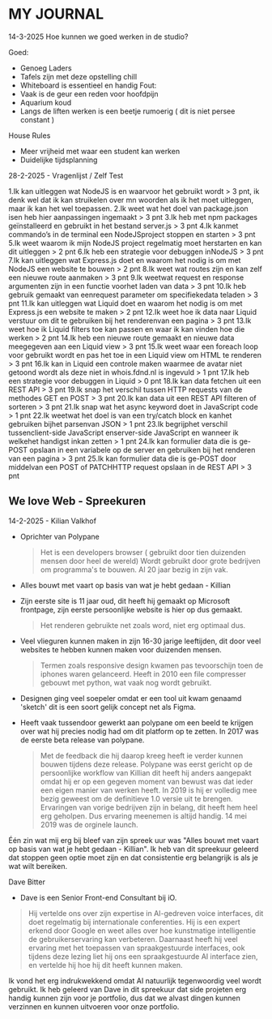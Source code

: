 # MY JOURNAL

14-3-2025
Hoe kunnen we goed werken in de studio?

Goed:
- Genoeg Laders
- Tafels zijn met deze opstelling chill
- Whiteboard is essentieel en handig
Fout:
- Vaak is de geur een reden voor hoofdpijn
- Aquarium koud 
- Langs de liften werken is een beetje rumoerig ( dit is niet persee constant )

House Rules
* Meer vrijheid met waar een student kan werken
* Duidelijke tijdsplanning

28-2-2025 - Vragenlijst / Zelf Test

1.Ik kan uitleggen wat NodeJS is en waarvoor het gebruikt wordt
    > 3 pnt, ik denk wel dat ik kan struikelen over mn woorden als ik het moet uitleggen, maar ik kan het wel toepassen.
2.Ik weet wat het doel van package.json isen heb hier aanpassingen ingemaakt
    > 3 pnt
3.Ik heb met npm packages geïnstalleerd en gebruikt in het bestand server.js
    > 3 pnt
4.Ik kanmet commando’s in de terminal een NodeJSproject stoppen en starten
    > 3 pnt
5.Ik weet waarom ik mijn NodeJS project regelmatig moet herstarten en kan dit uitleggen
    > 2 pnt
6.Ik heb een strategie voor debuggen inNodeJS
    > 3 pnt
7.Ik kan uitleggen wat Express.js doet en waarom het nodig is om met NodeJS een website te bouwen
    > 2 pnt
8.Ik weet wat routes zijn en kan zelf een nieuwe route aanmaken
    > 3 pnt
9.Ik weetwat request en response argumenten zijn in een functie voorhet laden van data
    > 3 pnt
10.Ik heb gebruik gemaakt van eenrequest parameter om specifiekedata teladen
    > 3 pnt
11.Ik kan uitleggen wat Liquid doet en waarom het nodig is om met Express.js een website te maken
    > 2 pnt
12.Ik weet hoe ik data naar Liquid verstuur om dit te gebruiken bij het renderenvan een pagina
    > 3 pnt
13.Ik weet hoe ik Liquid filters toe kan passen en waar ik kan vinden hoe die werken
    > 2 pnt
14.Ik heb een nieuwe route gemaakt en nieuwe data meegegeven aan een Liquid view
    > 3 pnt
15.Ik weet waar een foreach loop voor gebruikt wordt en pas het toe in een Liquid view om HTML te renderen
    > 3 pnt
16.Ik kan in Liquid een controle maken waarmee de avatar niet getoond wordt als deze niet in whois.fdnd.nl is ingevuld
    > 1 pnt
17.Ik heb een strategie voor debuggen in Liquid
    > 0 pnt
18.Ik kan data fetchen uit een REST API
    > 3 pnt
19.Ik snap het verschil tussen HTTP requests van de methodes GET en POST
    > 3 pnt
20.Ik kan data uit een REST API filteren of sorteren
    > 3 pnt
21.Ik snap wat het async keyword doet in JavaScript code
    > 1 pnt
22.Ik weetwat het doel is van een try/catch block en kanhet gebruiken bijhet parsenvan JSON
    > 1 pnt
23.Ik begrijphet verschil tussenclient-side JavaScript enserver-side JavaScript en wanneer ik welkehet handigst inkan zetten
    > 1 pnt
24.Ik kan formulier data die is ge-POST opslaan in een variabele op de server en gebruiken bij het renderen van een pagina
    > 3 pnt
25.Ik kan formulier data die is ge-POST door middelvan een POST of PATCHHTTP request opslaan in de REST API
    > 3 pnt

## We love Web - Spreekuren

14-2-2025 - Kilian Valkhof

- Oprichter van Polypane
    > Het is een developers browser ( gebruikt door tien duizenden mensen door heel de wereld)
    > Wordt gebruikt door grote bedrijven om programma's te bouwen.
    > Al 20 jaar bezig in zijn vak.

- Alles bouwt met vaart op basis van wat je hebt gedaan - Killian

- Zijn eerste site is 11 jaar oud, dit heeft hij gemaakt op Microsoft frontpage, zijn eerste persoonlijke website is hier op dus gemaakt.
    > Het renderen gebruikte net zoals word, niet erg optimaal dus.
    
- Veel vlieguren kunnen maken in zijn 16-30 jarige leeftijden, dit door veel websites te hebben kunnen maken voor duizenden mensen.
    > Termen zoals responsive design kwamen pas tevoorschijn toen de iphones waren gelanceerd.
    > Heeft in 2010 een file compresser gebouwt met python, wat vaak nog wordt gebruikt.

- Designen ging veel soepeler omdat er een tool uit kwam genaamd 'sketch' dit is een soort gelijk concept net als Figma.

- Heeft vaak tussendoor gewerkt aan polypane om een beeld te krijgen over wat hij precies nodig had om dit platform op te zetten. In 2017 was de eerste beta release van polypane.
    > Met de feedback die hij daarop kreeg heeft ie verder kunnen bouwen tijdens deze release.
    > Polypane was eerst gericht op de persoonlijke workflow van Killian dit heeft hij anders aangepakt omdat hij er op een gegeven moment van bewust was dat ieder een eigen manier van werken heeft.
    > In 2019 is hij er volledig mee bezig geweest om de definitieve 1.0 versie uit te brengen. 
    > Ervaringen van vorige bedrijven zijn in belang, dit heeft hem heel erg geholpen. Dus ervaring meenemen is altijd handig.
    > 14 mei 2019 was de orginele launch.
    
Één zin wat mij erg bij bleef van zijn spreek uur was "Alles bouwt met vaart op basis van wat je hebt gedaan - Killian". Ik heb van dit spreekuur geleerd dat stoppen geen optie moet zijn en dat consistentie erg belangrijk is als je wat wilt bereiken.
    

Dave Bitter

- Dave is een Senior Front-end Consultant bij iO. 
> Hij vertelde ons over zijn expertise in AI-gedreven voice interfaces, dit doet regelmatig bij internationale conferenties. Hij is een expert erkend door Google en weet alles over hoe kunstmatige intelligentie de   gebruikerservaring kan verbeteren. Daarnaast heeft hij veel ervaring met het toepassen van spraakgestuurde interfaces, ook tijdens deze lezing liet hij ons een spraakgestuurde AI interface zien, en vertelde hij hoe hij dit heeft kunnen maken.

Ik vond het erg indrukwekkend omdat AI natuurlijk tegenwoordig veel wordt gebruikt. Ik heb geleerd van Dave in dit spreekuur dat side projeten erg handig kunnen zijn voor je portfolio, dus dat we alvast dingen kunnen verzinnen en kunnen uitvoeren voor onze portfolio.

